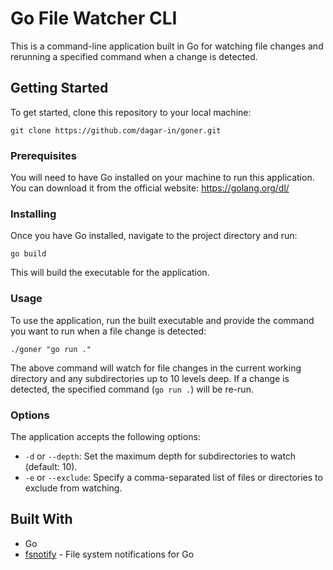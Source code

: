<h1>Go File Watcher CLI</h1><p>This is a command-line application built in Go for watching file changes and rerunning a specified command when a change is detected.</p><h2>Getting Started</h2><p>To get started, clone this repository to your local machine:</p><pre><div class="bg-black rounded-md mb-4"><div class="p-4 overflow-y-auto"><code class="!whitespace-pre hljs language-bash">git <span class="hljs-built_in">clone</span> https://github.com/dagar-in/goner.git
</code></div></div></pre><h3>Prerequisites</h3><p>You will need to have Go installed on your machine to run this application. You can download it from the official website: <a href="https://golang.org/dl/" target="_new">https://golang.org/dl/</a></p><h3>Installing</h3><p>Once you have Go installed, navigate to the project directory and run:</p><pre><div class="bg-black rounded-md mb-4"><div class="p-4 overflow-y-auto"><code class="!whitespace-pre hljs language-go"><span class="hljs-keyword">go</span> build
</code></div></div></pre><p>This will build the executable for the application.</p><h3>Usage</h3><p>To use the application, run the built executable and provide the command you want to run when a file change is detected:</p><pre><div class="bg-black rounded-md mb-4"><div class="p-4 overflow-y-auto"><code class="!whitespace-pre hljs language-bash">./goner <span class="hljs-string">"go run ."</span>
</code></div></div></pre><p>The above command will watch for file changes in the current working directory and any subdirectories up to 10 levels deep. If a change is detected, the specified command (<code>go run .</code>) will be re-run.</p><h3>Options</h3><p>The application accepts the following options:</p><ul><li><code>-d</code> or <code>--depth</code>: Set the maximum depth for subdirectories to watch (default: 10).</li><li><code>-e</code> or <code>--exclude</code>: Specify a comma-separated list of files or directories to exclude from watching.</li></ul><h2>Built With</h2><ul><li>Go</li><li><a href="https://github.com/fsnotify/fsnotify" target="_new">fsnotify</a> - File system notifications for Go</li></ul>